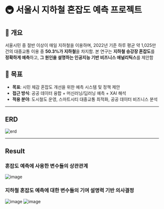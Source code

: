 # 🚇 서울시 지하철 혼잡도 예측 프로젝트

## 📌 개요
서울시민 중 절반 이상이 매일 지하철을 이용하며, 2022년 기준 하루 평균 약 1,025만 건의 대중교통 이용 중 **50.3%가 지하철**을 차지함. 
본 연구는 **지하철 승강장 혼잡도**를 **정확하게 예측**하고, **그 원인을 설명하는 인공지능 기반 비즈니스 애널리틱스**를 제안함 

## 🎯 목표 

- **목표**: 시민 체감 혼잡도 개선을 위한 예측 시스템 및 정책 제안
- **접근 방식**: 공공 데이터 융합 + 머신러닝/딥러닝 예측 + XAI 해석
- **적용 분야**: 도시철도 운영, 스마트시티 대중교통 최적화, 공공 데이터 비즈니스 분석

---

## ERD
![erd](https://github.com/user-attachments/assets/7870d98a-ce08-479d-9e43-61e0aa889572)

---

## Result
### 혼잡도 예측에 사용한 변수들의 상관관계
![image](https://github.com/user-attachments/assets/6a1b838f-3ef3-4857-91cc-0c80f178784e)

### 지하철 혼잡도 예측에 대한 변수들의 기여 설명력 기반 의사결정
![image](https://github.com/user-attachments/assets/3b1a6513-cd8d-4d05-b092-c5eace180a73)
![image](https://github.com/user-attachments/assets/7a02f9f3-ec7e-45fb-8958-9585775f2145)




